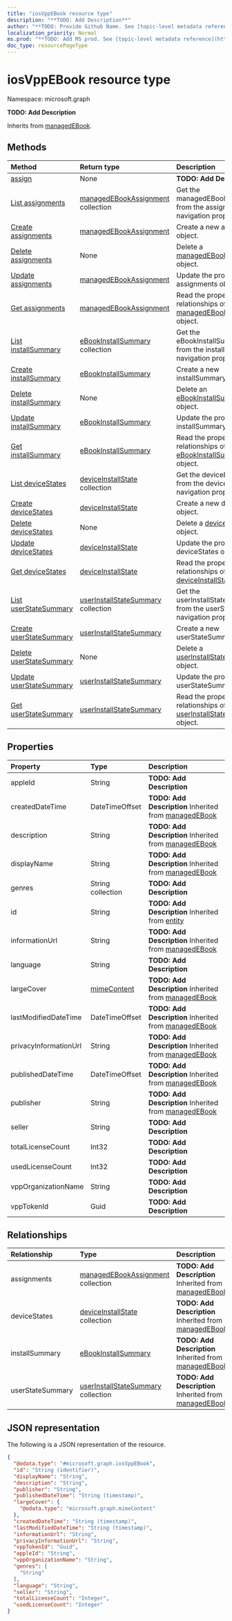 ```yaml
---
title: "iosVppEBook resource type"
description: "**TODO: Add Description**"
author: "**TODO: Provide Github Name. See [topic-level metadata reference](https://msgo.azurewebsites.net/add/document/guidelines/metadata.html#topic-level-metadata)**"
localization_priority: Normal
ms.prod: "**TODO: Add MS prod. See [topic-level metadata reference](https://msgo.azurewebsites.net/add/document/guidelines/metadata.html#topic-level-metadata)**"
doc_type: resourcePageType
---
```


# iosVppEBook resource type


Namespace: microsoft.graph

**TODO: Add Description**


Inherits from [managedEBook](../resources/managedebook.md).

## Methods
|Method|Return type|Description|
|:---|:---|:---|
|[assign](../api/intune-iosvppebook-assign.md)|None|**TODO: Add Description**|
|[List assignments](../api/intune-iosvppebook-list-assignments.md)|[managedEBookAssignment](../resources/intune-managedebookassignment.md) collection|Get the managedEBookAssignments from the assignments navigation property.|
|[Create assignments](../api/intune-iosvppebook-post-assignments.md)|[managedEBookAssignment](../resources/intune-managedebookassignment.md)|Create a new assignments object.|
|[Delete assignments](../api/intune-iosvppebook-delete-assignments.md)|None|Delete a [managedEBookAssignment](../resources/intune-managedebookassignment.md) object.|
|[Update assignments](../api/intune-iosvppebook-update-assignments.md)|[managedEBookAssignment](../resources/intune-managedebookassignment.md)|Update the properties of an assignments object.|
|[Get assignments](../api/intune-iosvppebook-get-managedebookassignment.md)|[managedEBookAssignment](../resources/intune-managedebookassignment.md)|Read the properties and relationships of a [managedEBookAssignment](../resources/intune-managedebookassignment.md) object.|
|[List installSummary](../api/intune-iosvppebook-list-installsummary.md)|[eBookInstallSummary](../resources/intune-ebookinstallsummary.md) collection|Get the eBookInstallSummaries from the installSummary navigation property.|
|[Create installSummary](../api/intune-iosvppebook-post-installsummary.md)|[eBookInstallSummary](../resources/intune-ebookinstallsummary.md)|Create a new installSummary object.|
|[Delete installSummary](../api/intune-iosvppebook-delete-installsummary.md)|None|Delete an [eBookInstallSummary](../resources/intune-ebookinstallsummary.md) object.|
|[Update installSummary](../api/intune-iosvppebook-update-installsummary.md)|[eBookInstallSummary](../resources/intune-ebookinstallsummary.md)|Update the properties of an installSummary object.|
|[Get installSummary](../api/intune-iosvppebook-get-ebookinstallsummary.md)|[eBookInstallSummary](../resources/intune-ebookinstallsummary.md)|Read the properties and relationships of an [eBookInstallSummary](../resources/intune-ebookinstallsummary.md) object.|
|[List deviceStates](../api/intune-iosvppebook-list-devicestates.md)|[deviceInstallState](../resources/intune-deviceinstallstate.md) collection|Get the deviceInstallStates from the deviceStates navigation property.|
|[Create deviceStates](../api/intune-iosvppebook-post-devicestates.md)|[deviceInstallState](../resources/intune-deviceinstallstate.md)|Create a new deviceStates object.|
|[Delete deviceStates](../api/intune-iosvppebook-delete-devicestates.md)|None|Delete a [deviceInstallState](../resources/intune-deviceinstallstate.md) object.|
|[Update deviceStates](../api/intune-iosvppebook-update-devicestates.md)|[deviceInstallState](../resources/intune-deviceinstallstate.md)|Update the properties of a deviceStates object.|
|[Get deviceStates](../api/intune-iosvppebook-get-deviceinstallstate.md)|[deviceInstallState](../resources/intune-deviceinstallstate.md)|Read the properties and relationships of a [deviceInstallState](../resources/intune-deviceinstallstate.md) object.|
|[List userStateSummary](../api/intune-iosvppebook-list-userstatesummary.md)|[userInstallStateSummary](../resources/intune-userinstallstatesummary.md) collection|Get the userInstallStateSummaries from the userStateSummary navigation property.|
|[Create userStateSummary](../api/intune-iosvppebook-post-userstatesummary.md)|[userInstallStateSummary](../resources/intune-userinstallstatesummary.md)|Create a new userStateSummary object.|
|[Delete userStateSummary](../api/intune-iosvppebook-delete-userstatesummary.md)|None|Delete a [userInstallStateSummary](../resources/intune-userinstallstatesummary.md) object.|
|[Update userStateSummary](../api/intune-iosvppebook-update-userstatesummary.md)|[userInstallStateSummary](../resources/intune-userinstallstatesummary.md)|Update the properties of a userStateSummary object.|
|[Get userStateSummary](../api/intune-iosvppebook-get-userinstallstatesummary.md)|[userInstallStateSummary](../resources/intune-userinstallstatesummary.md)|Read the properties and relationships of a [userInstallStateSummary](../resources/intune-userinstallstatesummary.md) object.|

## Properties
|Property|Type|Description|
|:---|:---|:---|
|appleId|String|**TODO: Add Description**|
|createdDateTime|DateTimeOffset|**TODO: Add Description** Inherited from [managedEBook](../resources/intune-managedebook.md)|
|description|String|**TODO: Add Description** Inherited from [managedEBook](../resources/intune-managedebook.md)|
|displayName|String|**TODO: Add Description** Inherited from [managedEBook](../resources/intune-managedebook.md)|
|genres|String collection|**TODO: Add Description**|
|id|String|**TODO: Add Description** Inherited from [entity](../resources/entity.md)|
|informationUrl|String|**TODO: Add Description** Inherited from [managedEBook](../resources/intune-managedebook.md)|
|language|String|**TODO: Add Description**|
|largeCover|[mimeContent](../resources/intune-mimecontent.md)|**TODO: Add Description** Inherited from [managedEBook](../resources/intune-managedebook.md)|
|lastModifiedDateTime|DateTimeOffset|**TODO: Add Description** Inherited from [managedEBook](../resources/intune-managedebook.md)|
|privacyInformationUrl|String|**TODO: Add Description** Inherited from [managedEBook](../resources/intune-managedebook.md)|
|publishedDateTime|DateTimeOffset|**TODO: Add Description** Inherited from [managedEBook](../resources/intune-managedebook.md)|
|publisher|String|**TODO: Add Description** Inherited from [managedEBook](../resources/intune-managedebook.md)|
|seller|String|**TODO: Add Description**|
|totalLicenseCount|Int32|**TODO: Add Description**|
|usedLicenseCount|Int32|**TODO: Add Description**|
|vppOrganizationName|String|**TODO: Add Description**|
|vppTokenId|Guid|**TODO: Add Description**|

## Relationships
|Relationship|Type|Description|
|:---|:---|:---|
|assignments|[managedEBookAssignment](../resources/intune-managedebookassignment.md) collection|**TODO: Add Description** Inherited from [managedEBook](../resources/managedebook.md)|
|deviceStates|[deviceInstallState](../resources/intune-deviceinstallstate.md) collection|**TODO: Add Description** Inherited from [managedEBook](../resources/managedebook.md)|
|installSummary|[eBookInstallSummary](../resources/intune-ebookinstallsummary.md)|**TODO: Add Description** Inherited from [managedEBook](../resources/managedebook.md)|
|userStateSummary|[userInstallStateSummary](../resources/intune-userinstallstatesummary.md) collection|**TODO: Add Description** Inherited from [managedEBook](../resources/managedebook.md)|

## JSON representation
The following is a JSON representation of the resource.
<!-- {
  "blockType": "resource",
  "keyProperty": "id",
  "@odata.type": "microsoft.graph.iosVppEBook",
  "baseType": "microsoft.graph.managedEBook",
  "openType": false
}
-->
``` json
{
  "@odata.type": "#microsoft.graph.iosVppEBook",
  "id": "String (identifier)",
  "displayName": "String",
  "description": "String",
  "publisher": "String",
  "publishedDateTime": "String (timestamp)",
  "largeCover": {
    "@odata.type": "microsoft.graph.mimeContent"
  },
  "createdDateTime": "String (timestamp)",
  "lastModifiedDateTime": "String (timestamp)",
  "informationUrl": "String",
  "privacyInformationUrl": "String",
  "vppTokenId": "Guid",
  "appleId": "String",
  "vppOrganizationName": "String",
  "genres": [
    "String"
  ],
  "language": "String",
  "seller": "String",
  "totalLicenseCount": "Integer",
  "usedLicenseCount": "Integer"
}
```

